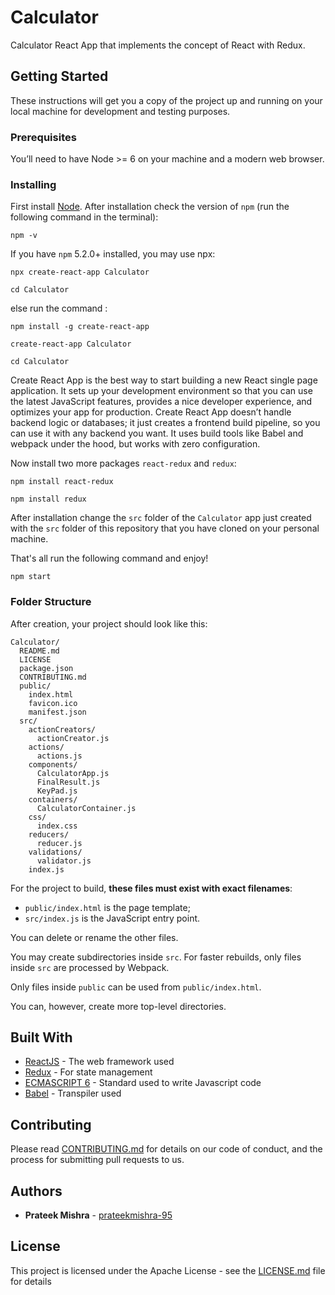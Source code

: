 
# Calculator
Calculator React App that implements the concept of React with Redux. 

## Getting Started

These instructions will get you a copy of the project up and running on your local machine for development and testing purposes.

### Prerequisites

You’ll need to have Node >= 6 on your machine and a modern web browser. 

### Installing

First install [Node](https://nodejs.org/en/download/).
After installation check the version of ```npm``` (run the following command in the terminal):
```
npm -v
```
If you have ```npm``` 5.2.0+ installed, you may use npx:
```
npx create-react-app Calculator

cd Calculator
```
else run the command : 
```
npm install -g create-react-app

create-react-app Calculator

cd Calculator
```
Create React App is the best way to start building a new React single page application. It sets up your development environment so that you can use the latest JavaScript features, provides a nice developer experience, and optimizes your app for production. Create React App doesn’t handle backend logic or databases; it just creates a frontend build pipeline, so you can use it with any backend you want. It uses build tools like Babel and webpack under the hood, but works with zero configuration.

Now install two more packages ```react-redux``` and ```redux```:
```
npm install react-redux

npm install redux
```
After installation change the ```src``` folder of the ```Calculator``` app just created with the ```src``` folder of this repository that you have cloned on your personal machine.

That's all run the following command and enjoy! 
```
npm start
```

### Folder Structure

After creation, your project should look like this:

```
Calculator/
  README.md
  LICENSE
  package.json
  CONTRIBUTING.md
  public/
    index.html
    favicon.ico
    manifest.json
  src/
    actionCreators/
      actionCreator.js
    actions/
      actions.js
    components/
      CalculatorApp.js
      FinalResult.js
      KeyPad.js
    containers/
      CalculatorContainer.js
    css/
      index.css
    reducers/
      reducer.js
    validations/ 
      validator.js
    index.js    
```

For the project to build, **these files must exist with exact filenames**:

* `public/index.html` is the page template;
* `src/index.js` is the JavaScript entry point.

You can delete or rename the other files.

You may create subdirectories inside `src`. For faster rebuilds, only files inside `src` are processed by Webpack.

Only files inside `public` can be used from `public/index.html`.

You can, however, create more top-level directories.

## Built With

* [ReactJS](https://reactjs.org/) - The web framework used
* [Redux](https://redux.js.org/) - For state management
* [ECMASCRIPT 6](http://es6-features.org/#Constants) - Standard used to write Javascript code
* [Babel](https://babeljs.io/) - Transpiler used

## Contributing

Please read [CONTRIBUTING.md](https://github.com/prateekmishra-95/Calculator/blob/master/CONTRIBUTING.md) for details on our code of conduct, and the process for submitting pull requests to us.

## Authors

* **Prateek Mishra** - [prateekmishra-95](https://github.com/prateekmishra-95)

## License

This project is licensed under the Apache License - see the [LICENSE.md](https://github.com/prateekmishra-95/Calculator/blob/master/LICENSE) file for details
